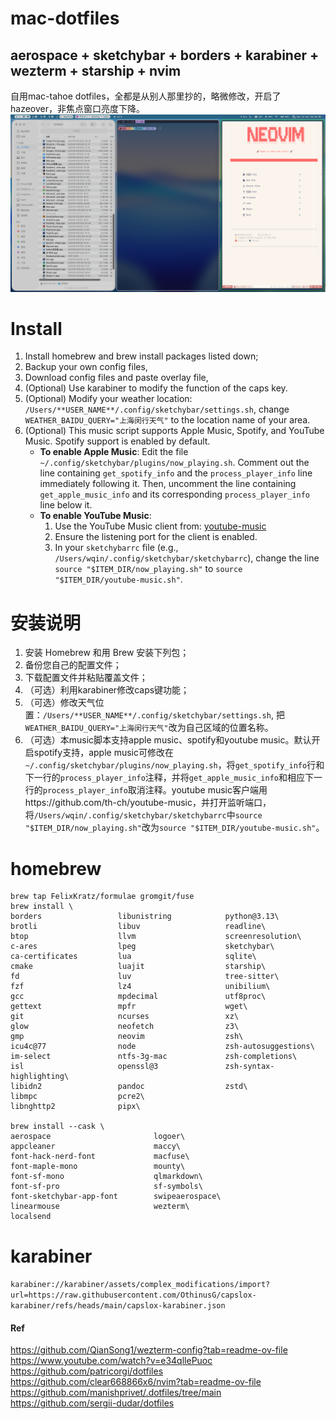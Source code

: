 # mac-dotfiles
## aerospace + sketchybar + borders + karabiner + wezterm + starship + nvim
自用mac-tahoe dotfiles，全都是从别人那里抄的，略微修改，开启了hazeover，非焦点窗口亮度下降。
![image](https://github.com/OthinusG/mac-dotfiles/blob/main/readmefiles/insert.png)
# Install
1. Install homebrew and brew install packages listed down;
2. Backup your own config files,
3. Download config files and paste overlay file,
4. (Optional) Use karabiner to modify the function of the caps key.
5. (Optional) Modify your weather location: `/Users/**USER_NAME**/.config/sketchybar/settings.sh`, change `WEATHER_BAIDU_QUERY="上海闵行天气"` to the location name of your area.
6. (Optional) This music script supports Apple Music, Spotify, and YouTube Music. Spotify support is enabled by default.
   - **To enable Apple Music**: Edit the file `~/.config/sketchybar/plugins/now_playing.sh`. Comment out the line containing `get_spotify_info` and the `process_player_info` line immediately following it. Then, uncomment the line containing `get_apple_music_info` and its corresponding `process_player_info` line below it.
   - **To enable YouTube Music**:
     1. Use the YouTube Music client from: [youtube-music](https://github.com/th-ch/youtube-music)
     2. Ensure the listening port for the client is enabled.
     3. In your `sketchybarrc` file (e.g., `/Users/wqin/.config/sketchybar/sketchybarrc`), change the line `source "$ITEM_DIR/now_playing.sh"` to `source "$ITEM_DIR/youtube-music.sh"`.
# 安装说明
1. 安装 Homebrew 和用 Brew 安装下列包；
2. 备份您自己的配置文件；
3. 下载配置文件并粘贴覆盖文件；
4. （可选）利用karabiner修改caps键功能；
5. （可选）修改天气位置：`/Users/**USER_NAME**/.config/sketchybar/settings.sh`, 把`WEATHER_BAIDU_QUERY="上海闵行天气"`改为自己区域的位置名称。
6. （可选）本music脚本支持apple music、spotify和youtube music。默认开启spotify支持，apple music可修改在`~/.config/sketchybar/plugins/now_playing.sh`，将`get_spotify_info`行和下一行的`process_player_info`注释，并将`get_apple_music_info`和相应下一行的`process_player_info`取消注释。youtube music客户端用https://github.com/th-ch/youtube-music，并打开监听端口，将`/Users/wqin/.config/sketchybar/sketchybarrc`中`source "$ITEM_DIR/now_playing.sh"`改为`source "$ITEM_DIR/youtube-music.sh"`。
# homebrew
```
brew tap FelixKratz/formulae gromgit/fuse
brew install \
borders                 libunistring            python@3.13\
brotli                  libuv                   readline\
btop                    llvm                    screenresolution\
c-ares                  lpeg                    sketchybar\
ca-certificates         lua                     sqlite\
cmake                   luajit                  starship\
fd                      luv                     tree-sitter\
fzf                     lz4                     unibilium\
gcc                     mpdecimal               utf8proc\
gettext                 mpfr                    wget\
git                     ncurses                 xz\
glow                    neofetch                z3\
gmp                     neovim                  zsh\
icu4c@77                node                    zsh-autosuggestions\
im-select               ntfs-3g-mac             zsh-completions\
isl                     openssl@3               zsh-syntax-highlighting\
libidn2                 pandoc                  zstd\
libmpc                  pcre2\
libnghttp2              pipx\

brew install --cask \
aerospace                       logoer\
appcleaner                      maccy\
font-hack-nerd-font             macfuse\
font-maple-mono                 mounty\
font-sf-mono                    qlmarkdown\
font-sf-pro                     sf-symbols\
font-sketchybar-app-font        swipeaerospace\
linearmouse                     wezterm\
localsend
```

# karabiner
`karabiner://karabiner/assets/complex_modifications/import?url=https://raw.githubusercontent.com/OthinusG/capslox-karabiner/refs/heads/main/capslox-karabiner.json`

#### Ref
https://github.com/QianSong1/wezterm-config?tab=readme-ov-file
https://www.youtube.com/watch?v=e34qllePuoc
https://github.com/patricorgi/dotfiles
https://github.com/clear668866x6/nvim?tab=readme-ov-file
https://github.com/manishprivet/.dotfiles/tree/main
https://github.com/sergii-dudar/dotfiles
